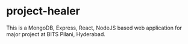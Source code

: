 # project-healer
This is a MongoDB, Express, React, NodeJS based web application for major project at BITS Pilani, Hyderabad.
